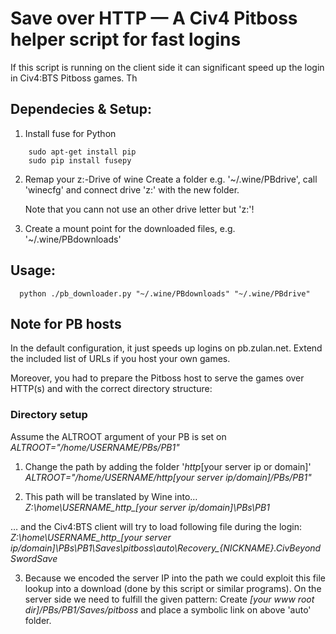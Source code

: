 # Save over HTTP — A Civ4 Pitboss helper script for fast logins

If this script is running on the client side it can significant speed
up the login in Civ4:BTS Pitboss games. Th

## Dependecies & Setup:
1. Install fuse for Python
```
	sudo apt-get install pip
	sudo pip install fusepy
```

2. Remap your z:-Drive of wine
  Create a folder e.g. '~/.wine/PBdrive',
  call 'winecfg' and connect drive 'z:' with the new folder.

	Note that you cann not use an other drive letter but 'z:'!

3. Create a mount point for the downloaded files, e.g.
		'~/.wine/PBdownloads'

## Usage:
```
  python ./pb_downloader.py "~/.wine/PBdownloads" "~/.wine/PBdrive"
```

## Note for PB hosts
In the default configuration, it just speeds up logins on pb.zulan.net.
Extend the included list of URLs if you host your own games.

Moreover, you had to prepare the Pitboss host to serve the games
over HTTP(s) and with the correct directory structure:

### Directory setup
Assume the ALTROOT argument of your PB is set on
*ALTROOT="/home/USERNAME/PBs/PB1"*

1. Change the path by adding the folder '_http_[your server ip or domain]'
*ALTROOT="/home/USERNAME/_http_[your server ip/domain]/PBs/PB1"*

2. This path will be translated by Wine into…
*Z:\home\USERNAME\_http_[your server ip/domain]\PBs\PB1*

… and the Civ4:BTS client will try to load following file during the login:
*Z:\home\USERNAME\_http_[your server ip/domain]\PBs\PB1\Saves\pitboss\auto\Recovery_{NICKNAME}.CivBeyondSwordSave*

3. Because we encoded the server IP into the path we could exploit this file
lookup into a download (done by this script or similar programs).
On the server side we need to fulfill the given pattern: Create 
*[your www root dir]/PBs/PB1/Saves/pitboss* and place a symbolic link on above 'auto' folder.


